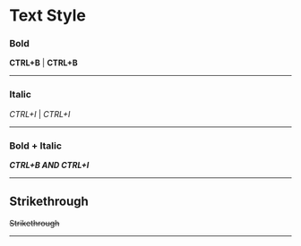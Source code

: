 # Text Style

### Bold
**CTRL+B** | __CTRL+B__ 

---
### Italic 

*CTRL+I* | _CTRL+I_

---
### Bold + Italic
**_CTRL+B AND CTRL+I_**

---
## Strikethrough
~~Strikethrough~~

---